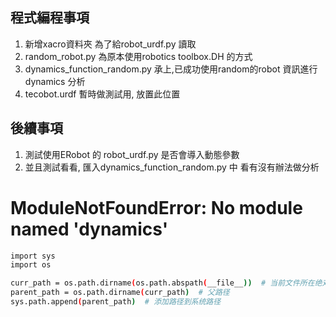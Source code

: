 ## 程式編程事項 
1. 新增xacro資料夾 為了給robot_urdf.py 讀取
2. random_robot.py 為原本使用robotics toolbox.DH 的方式
3. dynamics_function_random.py 承上,已成功使用random的robot 資訊進行dynamics 分析
4. tecobot.urdf 暫時做測試用, 放置此位置

## 後續事項
1. 測試使用ERobot 的 robot_urdf.py 是否會導入動態參數
2. 並且測試看看, 匯入dynamics_function_random.py 中 看有沒有辦法做分析

# ModuleNotFoundError: No module named 'dynamics'
```bash
import sys
import os

curr_path = os.path.dirname(os.path.abspath(__file__))  # 当前文件所在绝对路径
parent_path = os.path.dirname(curr_path)  # 父路径
sys.path.append(parent_path)  # 添加路径到系统路径
```